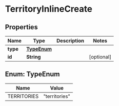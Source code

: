 

# TerritoryInlineCreate


## Properties

| Name | Type | Description | Notes |
|------------ | ------------- | ------------- | -------------|
|**type** | [**TypeEnum**](#TypeEnum) |  |  |
|**id** | **String** |  |  [optional] |



## Enum: TypeEnum

| Name | Value |
|---- | -----|
| TERRITORIES | &quot;territories&quot; |



